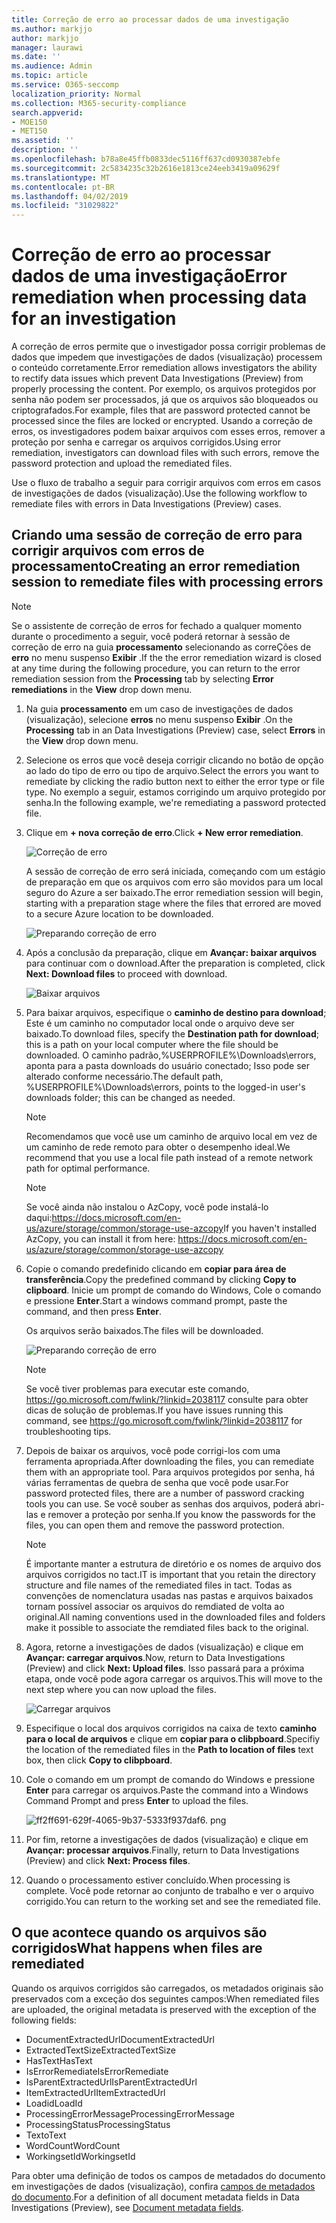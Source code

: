 ```yaml
---
title: Correção de erro ao processar dados de uma investigação
ms.author: markjjo
author: markjjo
manager: laurawi
ms.date: ''
ms.audience: Admin
ms.topic: article
ms.service: O365-seccomp
localization_priority: Normal
ms.collection: M365-security-compliance
search.appverid:
- MOE150
- MET150
ms.assetid: ''
description: ''
ms.openlocfilehash: b78a8e45ffb0833dec5116ff637cd0930387ebfe
ms.sourcegitcommit: 2c5834235c32b2616e1813ce24eeb3419a09629f
ms.translationtype: MT
ms.contentlocale: pt-BR
ms.lasthandoff: 04/02/2019
ms.locfileid: "31029822"
---
```

# <a name="error-remediation-when-processing-data-for-an-investigation"></a><span data-ttu-id="6cf81-102">Correção de erro ao processar dados de uma investigação</span><span class="sxs-lookup"><span data-stu-id="6cf81-102">Error remediation when processing data for an investigation</span></span>

<span data-ttu-id="6cf81-103">A correção de erros permite que o investigador possa corrigir problemas de dados que impedem que investigações de dados (visualização) processem o conteúdo corretamente.</span><span class="sxs-lookup"><span data-stu-id="6cf81-103">Error remediation allows investigators the ability to rectify data issues which prevent Data Investigations (Preview) from properly processing the content.</span></span> <span data-ttu-id="6cf81-104">Por exemplo, os arquivos protegidos por senha não podem ser processados, já que os arquivos são bloqueados ou criptografados.</span><span class="sxs-lookup"><span data-stu-id="6cf81-104">For example, files that are password protected cannot be processed since the files are locked or encrypted.</span></span> <span data-ttu-id="6cf81-105">Usando a correção de erros, os investigadores podem baixar arquivos com esses erros, remover a proteção por senha e carregar os arquivos corrigidos.</span><span class="sxs-lookup"><span data-stu-id="6cf81-105">Using error remediation, investigators can download files with such errors, remove the password protection and upload the remediated files.</span></span>

<span data-ttu-id="6cf81-106">Use o fluxo de trabalho a seguir para corrigir arquivos com erros em casos de investigações de dados (visualização).</span><span class="sxs-lookup"><span data-stu-id="6cf81-106">Use the following workflow to remediate files with errors in Data Investigations (Preview) cases.</span></span>

## <a name="creating-an-error-remediation-session-to-remediate-files-with-processing-errors"></a><span data-ttu-id="6cf81-107">Criando uma sessão de correção de erro para corrigir arquivos com erros de processamento</span><span class="sxs-lookup"><span data-stu-id="6cf81-107">Creating an error remediation session to remediate files with processing errors</span></span>

>[!NOTE]
><span data-ttu-id="6cf81-108">Se o assistente de correção de erros for fechado a qualquer momento durante o procedimento a seguir, você poderá retornar à sessão de correção de erro na guia **processamento** selecionando as correÇões de **erro** no menu suspenso **Exibir** .</span><span class="sxs-lookup"><span data-stu-id="6cf81-108">If the the error remediation wizard is closed at any time during the following procedure, you can return to the error remediation session from the **Processing** tab by selecting **Error remediations** in the **View** drop down menu.</span></span>

1. <span data-ttu-id="6cf81-109">Na guia **processamento** em um caso de investigações de dados (visualização), selecione **erros** no menu suspenso **Exibir** .</span><span class="sxs-lookup"><span data-stu-id="6cf81-109">On the **Processing** tab in an Data Investigations (Preview) case, select **Errors** in the **View** drop down menu.</span></span>

2. <span data-ttu-id="6cf81-110">Selecione os erros que você deseja corrigir clicando no botão de opção ao lado do tipo de erro ou tipo de arquivo.</span><span class="sxs-lookup"><span data-stu-id="6cf81-110">Select the errors you want to remediate by clicking the radio button next to either the error type or file type.</span></span>  <span data-ttu-id="6cf81-111">No exemplo a seguir, estamos corrigindo um arquivo protegido por senha.</span><span class="sxs-lookup"><span data-stu-id="6cf81-111">In the following example, we're remediating a password protected file.</span></span>

3. <span data-ttu-id="6cf81-112">Clique em **+ nova correção de erro**.</span><span class="sxs-lookup"><span data-stu-id="6cf81-112">Click **+ New error remediation**.</span></span>

    ![Correção de erro](../media/8c2faf1a-834b-44fc-b418-6a18aed8b81a.png)

    <span data-ttu-id="6cf81-114">A sessão de correção de erro será iniciada, começando com um estágio de preparação em que os arquivos com erro são movidos para um local seguro do Azure a ser baixado.</span><span class="sxs-lookup"><span data-stu-id="6cf81-114">The error remediation session will begin, starting with a preparation stage where the files that errored are moved to a secure Azure location to be downloaded.</span></span>

    ![Preparando correção de erro](../media/390572ec-7012-47c4-a6b6-4cbb5649e8a8.png)

4. <span data-ttu-id="6cf81-116">Após a conclusão da preparação, clique em **Avançar: baixar arquivos** para continuar com o download.</span><span class="sxs-lookup"><span data-stu-id="6cf81-116">After the preparation is completed, click **Next: Download files** to proceed with download.</span></span>

    ![Baixar arquivos](../media/6ac04b09-8e13-414a-9e24-7c75ba586363.png)

5. <span data-ttu-id="6cf81-118">Para baixar arquivos, especifique o **caminho de destino para download**; Este é um caminho no computador local onde o arquivo deve ser baixado.</span><span class="sxs-lookup"><span data-stu-id="6cf81-118">To download files, specify the **Destination path for download**; this is a path on your local computer where the file should be downloaded.</span></span>  <span data-ttu-id="6cf81-119">O caminho padrão,%USERPROFILE%\Downloads\errors, aponta para a pasta downloads do usuário conectado; Isso pode ser alterado conforme necessário.</span><span class="sxs-lookup"><span data-stu-id="6cf81-119">The default path, %USERPROFILE%\Downloads\errors, points to the logged-in user's downloads folder; this can be changed as needed.</span></span>

    >[!NOTE]
    ><span data-ttu-id="6cf81-120">Recomendamos que você use um caminho de arquivo local em vez de um caminho de rede remoto para obter o desempenho ideal.</span><span class="sxs-lookup"><span data-stu-id="6cf81-120">We recommend that you use a local file path instead of a remote network path for optimal performance.</span></span>

    > [!NOTE]
    > <span data-ttu-id="6cf81-121">Se você ainda não instalou o AzCopy, você pode instalá-lo daqui:https://docs.microsoft.com/en-us/azure/storage/common/storage-use-azcopy</span><span class="sxs-lookup"><span data-stu-id="6cf81-121">If you haven't installed AzCopy, you can install it from here: https://docs.microsoft.com/en-us/azure/storage/common/storage-use-azcopy</span></span>

6. <span data-ttu-id="6cf81-122">Copie o comando predefinido clicando em **copiar para área de transferência**.</span><span class="sxs-lookup"><span data-stu-id="6cf81-122">Copy the predefined command by clicking **Copy to clipboard**.</span></span> <span data-ttu-id="6cf81-123">Inicie um prompt de comando do Windows, Cole o comando e pressione **Enter**.</span><span class="sxs-lookup"><span data-stu-id="6cf81-123">Start a windows command prompt, paste the command, and then press **Enter**.</span></span>  

    <span data-ttu-id="6cf81-124">Os arquivos serão baixados.</span><span class="sxs-lookup"><span data-stu-id="6cf81-124">The files will be downloaded.</span></span>

    ![Preparando correção de erro](../media/f364ab4d-31c5-4375-b69f-650f694a2f69.png)

     > [!NOTE]
     > <span data-ttu-id="6cf81-126">Se você tiver problemas para executar este comando, https://go.microsoft.com/fwlink/?linkid=2038117 consulte para obter dicas de solução de problemas.</span><span class="sxs-lookup"><span data-stu-id="6cf81-126">If you have issues running this command, see https://go.microsoft.com/fwlink/?linkid=2038117 for troubleshooting tips.</span></span>

7. <span data-ttu-id="6cf81-127">Depois de baixar os arquivos, você pode corrigi-los com uma ferramenta apropriada.</span><span class="sxs-lookup"><span data-stu-id="6cf81-127">After downloading the files, you can remediate them with an appropriate tool.</span></span> <span data-ttu-id="6cf81-128">Para arquivos protegidos por senha, há várias ferramentas de quebra de senha que você pode usar.</span><span class="sxs-lookup"><span data-stu-id="6cf81-128">For password protected files, there are a number of password cracking tools you can use.</span></span> <span data-ttu-id="6cf81-129">Se você souber as senhas dos arquivos, poderá abri-las e remover a proteção por senha.</span><span class="sxs-lookup"><span data-stu-id="6cf81-129">If you know the passwords for the files, you can open them and remove the password protection.</span></span>
    > [!NOTE]
    > <span data-ttu-id="6cf81-130">É importante manter a estrutura de diretório e os nomes de arquivo dos arquivos corrigidos no tact.</span><span class="sxs-lookup"><span data-stu-id="6cf81-130">IT is important that you retain the directory structure and file names of the remediated files in tact.</span></span>  <span data-ttu-id="6cf81-131">Todas as convenções de nomenclatura usadas nas pastas e arquivos baixados tornam possível associar os arquivos do remdiated de volta ao original.</span><span class="sxs-lookup"><span data-stu-id="6cf81-131">All naming conventions used in the downloaded files and folders make it possible to associate the remdiated files back to the original.</span></span>

8. <span data-ttu-id="6cf81-132">Agora, retorne a investigações de dados (visualização) e clique em **Avançar: carregar arquivos**.</span><span class="sxs-lookup"><span data-stu-id="6cf81-132">Now, return to Data Investigations (Preview) and click **Next: Upload files**.</span></span>  <span data-ttu-id="6cf81-133">Isso passará para a próxima etapa, onde você pode agora carregar os arquivos.</span><span class="sxs-lookup"><span data-stu-id="6cf81-133">This will move to the next step where you can now upload the files.</span></span>

    ![Carregar arquivos](../media/af3d8617-1bab-4ecd-8de0-22e53acba240.png)

9. <span data-ttu-id="6cf81-135">Especifique o local dos arquivos corrigidos na caixa de texto **caminho para o local de arquivos** e clique em **copiar para o clibpboard**.</span><span class="sxs-lookup"><span data-stu-id="6cf81-135">Specifiy the location of the remediated files in the **Path to location of files** text box, then click **Copy to clibpboard**.</span></span>

10. <span data-ttu-id="6cf81-136">Cole o comando em um prompt de comando do Windows e pressione **Enter** para carregar os arquivos.</span><span class="sxs-lookup"><span data-stu-id="6cf81-136">Paste the command into a Windows Command Prompt and press **Enter** to upload the files.</span></span>

    ![ff2ff691-629f-4065-9b37-5333f937daf6. png](../media/ff2ff691-629f-4065-9b37-5333f937daf6.png)

11. <span data-ttu-id="6cf81-138">Por fim, retorne a investigações de dados (visualização) e clique em **Avançar: processar arquivos**.</span><span class="sxs-lookup"><span data-stu-id="6cf81-138">Finally, return to Data Investigations (Preview) and click **Next: Process files**.</span></span>

12. <span data-ttu-id="6cf81-139">Quando o processamento estiver concluído.</span><span class="sxs-lookup"><span data-stu-id="6cf81-139">When processing is complete.</span></span>  <span data-ttu-id="6cf81-140">Você pode retornar ao conjunto de trabalho e ver o arquivo corrigido.</span><span class="sxs-lookup"><span data-stu-id="6cf81-140">You can return to the working set and see the remediated file.</span></span>

## <a name="what-happens-when-files-are-remediated"></a><span data-ttu-id="6cf81-141">O que acontece quando os arquivos são corrigidos</span><span class="sxs-lookup"><span data-stu-id="6cf81-141">What happens when files are remediated</span></span>

<span data-ttu-id="6cf81-142">Quando os arquivos corrigidos são carregados, os metadados originais são preservados com a exceção dos seguintes campos:</span><span class="sxs-lookup"><span data-stu-id="6cf81-142">When remediated files are uploaded, the original metadata is preserved with the exception of the following fields:</span></span> 

- <span data-ttu-id="6cf81-143">DocumentExtractedUrl</span><span class="sxs-lookup"><span data-stu-id="6cf81-143">DocumentExtractedUrl</span></span>
- <span data-ttu-id="6cf81-144">ExtractedTextSize</span><span class="sxs-lookup"><span data-stu-id="6cf81-144">ExtractedTextSize</span></span>
- <span data-ttu-id="6cf81-145">HasText</span><span class="sxs-lookup"><span data-stu-id="6cf81-145">HasText</span></span>
- <span data-ttu-id="6cf81-146">IsErrorRemediate</span><span class="sxs-lookup"><span data-stu-id="6cf81-146">IsErrorRemediate</span></span>
- <span data-ttu-id="6cf81-147">IsParentExtractedUrl</span><span class="sxs-lookup"><span data-stu-id="6cf81-147">IsParentExtractedUrl</span></span>
- <span data-ttu-id="6cf81-148">ItemExtractedUrl</span><span class="sxs-lookup"><span data-stu-id="6cf81-148">ItemExtractedUrl</span></span>
- <span data-ttu-id="6cf81-149">Loadid</span><span class="sxs-lookup"><span data-stu-id="6cf81-149">LoadId</span></span>
- <span data-ttu-id="6cf81-150">ProcessingErrorMessage</span><span class="sxs-lookup"><span data-stu-id="6cf81-150">ProcessingErrorMessage</span></span>
- <span data-ttu-id="6cf81-151">ProcessingStatus</span><span class="sxs-lookup"><span data-stu-id="6cf81-151">ProcessingStatus</span></span>
- <span data-ttu-id="6cf81-152">Texto</span><span class="sxs-lookup"><span data-stu-id="6cf81-152">Text</span></span>
- <span data-ttu-id="6cf81-153">WordCount</span><span class="sxs-lookup"><span data-stu-id="6cf81-153">WordCount</span></span>
- <span data-ttu-id="6cf81-154">WorkingsetId</span><span class="sxs-lookup"><span data-stu-id="6cf81-154">WorkingsetId</span></span>

<span data-ttu-id="6cf81-155">Para obter uma definição de todos os campos de metadados do documento em investigações de dados (visualização), confira [campos de metadados do documento](document-metadata-fields.md).</span><span class="sxs-lookup"><span data-stu-id="6cf81-155">For a definition of all document metadata fields in Data Investigations (Preview), see [Document metadata fields](document-metadata-fields.md).</span></span>